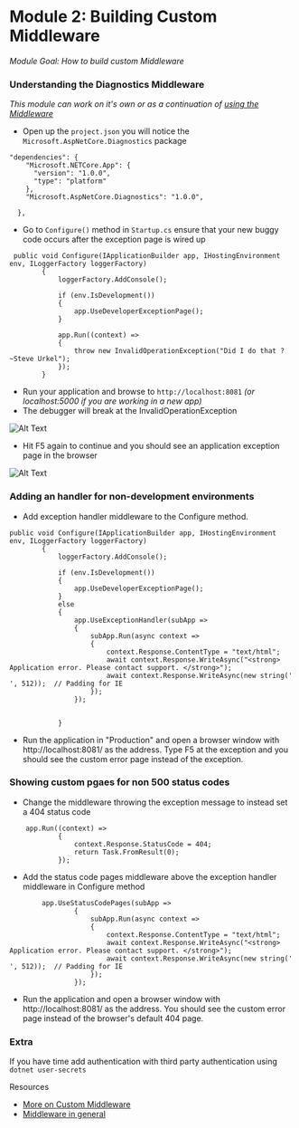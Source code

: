 # Module 2: Building Custom Middleware

*Module Goal: How to build custom Middleware*

### Understanding the Diagnostics Middleware
*This module can work on it's own or as a continuation of [using the Middleware](https://github.com/LadyNaggaga/ASP.NETCoreMVA/blob/master/Introduction/IntroductiontoASPNETCore.md#using-the-middleware)*

- Open up the `project.json` you will notice the `Microsoft.AspNetCore.Diagnostics` package 

```
"dependencies": {
    "Microsoft.NETCore.App": {
      "version": "1.0.0",
      "type": "platform"
    },
    "Microsoft.AspNetCore.Diagnostics": "1.0.0",

  },

```
- Go to `Configure()` method in `Startup.cs` ensure that your new buggy code occurs after the exception page is wired up

```
 public void Configure(IApplicationBuilder app, IHostingEnvironment env, ILoggerFactory loggerFactory)
        {
            loggerFactory.AddConsole();

            if (env.IsDevelopment())
            {
                app.UseDeveloperExceptionPage();
            }

            app.Run((context) =>
            {
                throw new InvalidOperationException("Did I do that ? ~Steve Urkel");
            });
        }
```
- Run your application and browse to `http://localhost:8081` *(or localhost:5000 if you are working in a new app)*
- The debugger will break at the InvalidOperationException

![Alt Text](https://github.com/LadyNaggaga/ASP.NETCoreMVA/blob/master/Images/execption.PNG)

- Hit F5 again to continue and you should see an application exception page in the browser

![Alt Text](https://github.com/LadyNaggaga/ASP.NETCoreMVA/blob/master/Images/appexception.PNG)

### Adding an handler for non-development environments

- Add exception handler middleware to the Configure method.
```
public void Configure(IApplicationBuilder app, IHostingEnvironment env, ILoggerFactory loggerFactory)
        {
            loggerFactory.AddConsole();

            if (env.IsDevelopment())
            {
                app.UseDeveloperExceptionPage();
            }
            else
            {
                app.UseExceptionHandler(subApp =>
                {
                    subApp.Run(async context =>
                    {
                        context.Response.ContentType = "text/html";
                        await context.Response.WriteAsync("<strong> Application error. Please contact support. </strong>");
                        await context.Response.WriteAsync(new string(' ', 512));  // Padding for IE
                    });
                });


            }
```
- Run the application in "Production" and open a browser window with http://localhost:8081/ as the address. Type F5 at the exception and you should see the custom error page instead of the exception.

### Showing custom pgaes for non 500 status codes

- Change the middleware throwing the exception message to instead set a 404 status code

```
    app.Run((context) =>
            {
                context.Response.StatusCode = 404;
                return Task.FromResult(0);
            });
```

-  Add the status code pages middleware above the exception handler middleware in Configure method 

```
        app.UseStatusCodePages(subApp =>
                {
                    subApp.Run(async context =>
                    {
                        context.Response.ContentType = "text/html";
                        await context.Response.WriteAsync("<strong> Application error. Please contact support. </strong>");
                        await context.Response.WriteAsync(new string(' ', 512));  // Padding for IE
                    });
                });

```
- Run the application and open a browser window with http://localhost:8081/ as the address. You should see the custom error page instead of the browser's default 404 page.

### Extra

If you have time add authentication with third party authentication using ```dotnet user-secrets```

Resources 
- [More on Custom Middleware](https://msdn.microsoft.com/en-us/magazine/mt707525.aspx)
- [Middleware in general](https://docs.asp.net/en/latest/fundamentals/middleware.html?highlight=middleware)
